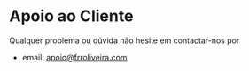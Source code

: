 # Apoio ao Cliente

Qualquer problema ou dúvida não hesite em contactar-nos por

   * email: <apoio@frroliveira.com>
